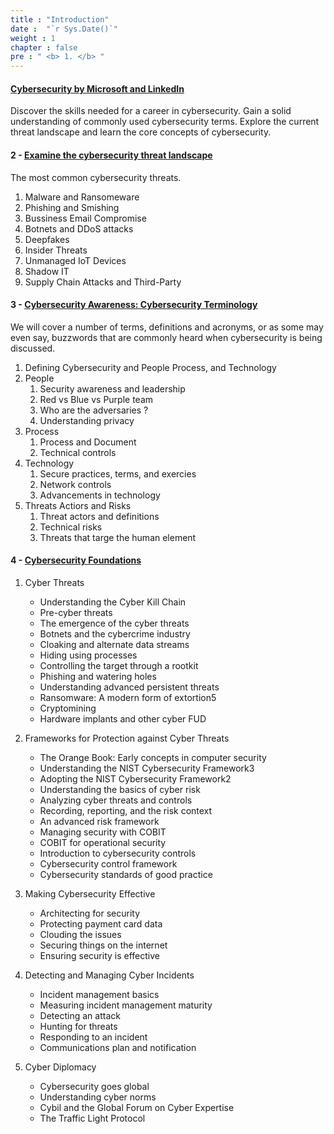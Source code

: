 ```yaml
---
title : "Introduction"
date :  "`r Sys.Date()`" 
weight : 1 
chapter : false
pre : " <b> 1. </b> "
---
```


#### [Cybersecurity by Microsoft and LinkedIn](https://www.linkedin.com/learning/paths/career-essentials-in-cybersecurity-by-microsoft-and-linkedin?u=103729754)

Discover the skills needed for a career in cybersecurity. Gain a solid understanding of commonly used cybersecurity terms. Explore the current threat landscape and learn the core concepts of cybersecurity.

#### 2 - [Examine the cybersecurity threat landscape](https://www.linkedin.com/learning/the-cybersecurity-threat-landscape-18018064/explore-the-threat-of-malware-and-ransomware?contextUrn=urn%3Ali%3AlyndaLearningPath%3A650398af498eb8976fcc93ca&resume=false&u=103729754)
The most common cybersecurity threats.

1. Malware and Ransomeware
2. Phishing and Smishing
3. Bussiness Email Compromise
4. Botnets and DDoS attacks
5. Deepfakes
6. Insider Threats
7. Unmanaged IoT Devices
8. Shadow IT
9. Supply Chain Attacks and Third-Party

#### 3 - [Cybersecurity Awareness: Cybersecurity Terminology](https://www.linkedin.com/learning/cybersecurity-awareness-cybersecurity-terminology/welcome-to-cybersecurity-terminology-101?contextUrn=urn%3Ali%3AlyndaLearningPath%3A650398af498eb8976fcc93ca&resume=false&u=103729754)

 We will cover a number of terms, definitions and acronyms, or as some may even say, buzzwords that are commonly heard when cybersecurity is being discussed. 

1. Defining Cybersecurity and People Process, and Technology
2. People
   1. Security awareness and leadership
   2. Red vs Blue vs Purple team
   3. Who are the adversaries ?
   4. Understanding privacy
3. Process
   1. Process and Document
   2. Technical controls
4. Technology
   1. Secure practices, terms, and exercies
   2. Network controls
   3. Advancements in technology
5. Threats Actiors and Risks
   1. Threat actors and definitions
   2. Technical risks
   3. Threats that targe the human element


#### 4 - [Cybersecurity Foundations](https://www.linkedin.com/learning/cybersecurity-foundations-22006082/architecting-for-security?contextUrn=urn%3Ali%3AlyndaLearningPath%3A650398af498eb8976fcc93ca&u=103729754)

1. Cyber Threats
   - Understanding the Cyber Kill Chain
   - Pre-cyber threats
   - The emergence of the cyber threats
   - Botnets and the cybercrime industry
   - Cloaking and alternate data streams
   - Hiding using processes
   - Controlling the target through a rootkit
   - Phishing and watering holes
   - Understanding advanced persistent threats
   - Ransomware: A modern form of extortion5
   - Cryptomining
   - Hardware implants and other cyber FUD
2. Frameworks for Protection against Cyber Threats
   - The Orange Book: Early concepts in computer security
   - Understanding the NIST Cybersecurity Framework3
   - Adopting the NIST Cybersecurity Framework2
   - Understanding the basics of cyber risk
   - Analyzing cyber threats and controls
   - Recording, reporting, and the risk context
   - An advanced risk framework
   - Managing security with COBIT
   - COBIT for operational security
   - Introduction to cybersecurity controls
   - Cybersecurity control framework
   - Cybersecurity standards of good practice

3. Making Cybersecurity Effective
   - Architecting for security
   - Protecting payment card data
   - Clouding the issues
   - Securing things on the internet
   - Ensuring security is effective

4. Detecting and Managing Cyber Incidents
   - Incident management basics
   - Measuring incident management maturity
   - Detecting an attack
   - Hunting for threats
   - Responding to an incident
   - Communications plan and notification

5. Cyber Diplomacy
   - Cybersecurity goes global
   -  Understanding cyber norms
   - Cybil and the Global Forum on Cyber Expertise
   - The Traffic Light Protocol

